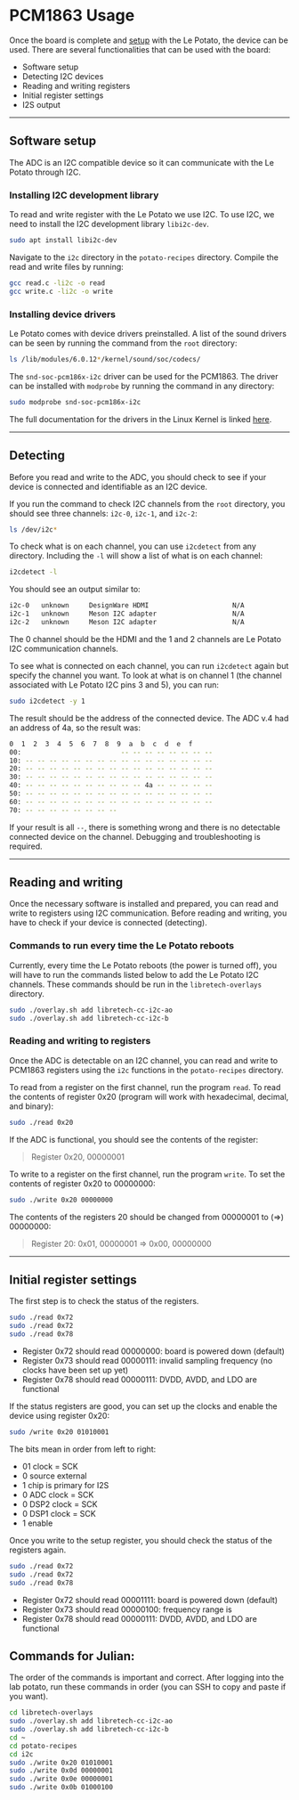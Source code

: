 # PCM1863 Usage

Once the board is complete and [setup](https://github.com/jelkinsjames/chameleon-PCB/tree/main/PCM1863/setup) with the Le Potato, the device can be used. There are several functionalities that can be used with the board:
- Software setup
- Detecting I2C devices
- Reading and writing registers
- Initial register settings
- I2S output

---

## Software setup
The ADC is an I2C compatible device so it can communicate with the Le Potato through I2C.

### Installing I2C development library
To read and write register with the Le Potato we use I2C. To use I2C, we need to install the I2C development library `libi2c-dev`.

```bash
sudo apt install libi2c-dev
```

Navigate to the `i2c` directory in the `potato-recipes` directory. Compile the read and write files by running:

```bash
gcc read.c -li2c -o read
gcc write.c -li2c -o write
```

### Installing device drivers
Le Potato comes with device drivers preinstalled. A list of the sound drivers can be seen by running the command from the `root` directory:

```bash
ls /lib/modules/6.0.12*/kernel/sound/soc/codecs/
```

The `snd-soc-pcm186x-i2c` driver can be used for the PCM1863. The driver can be installed with `modprobe` by running the command in any directory:

```bash
sudo modprobe snd-soc-pcm186x-i2c
```

The full documentation for the drivers in the Linux Kernel is linked [here](https://github.com/torvalds/linux/tree/master/sound/soc/codecs).

---

## Detecting
Before you read and write to the ADC, you should check to see if your device is connected and identifiable as an I2C device.

If you run the command to check I2C channels from the `root` directory, you should see three channels: `i2c-0`, `i2c-1`, and `i2c-2`:

```bash
ls /dev/i2c*
```

To check what is on each channel, you can use `i2cdetect` from any directory. Including the `-l` will show a list of what is on each channel:

```bash
i2cdetect -l
```

You should see an output similar to:

```bash
i2c-0	unknown   	DesignWare HDMI                 	N/A
i2c-1	unknown   	Meson I2C adapter               	N/A
i2c-2	unknown   	Meson I2C adapter               	N/A
```

The 0 channel should be the HDMI and the 1 and 2 channels are Le Potato I2C communication channels.

To see what is connected on each channel, you can run `i2cdetect` again but specify the channel you want. To look at what is on channel 1 (the channel associated with Le Potato I2C pins 3 and 5), you can run:

```bash
sudo i2cdetect -y 1
```

The result should be the address of the connected device. The ADC v.4 had an address of 4a, so the result was:

```bash
0  1  2  3  4  5  6  7  8  9  a  b  c  d  e  f
00:                         -- -- -- -- -- -- -- --
10: -- -- -- -- -- -- -- -- -- -- -- -- -- -- -- --
20: -- -- -- -- -- -- -- -- -- -- -- -- -- -- -- --
30: -- -- -- -- -- -- -- -- -- -- -- -- -- -- -- --
40: -- -- -- -- -- -- -- -- -- -- 4a -- -- -- -- --
50: -- -- -- -- -- -- -- -- -- -- -- -- -- -- -- --
60: -- -- -- -- -- -- -- -- -- -- -- -- -- -- -- --
70: -- -- -- -- -- -- -- --  
```

If your result is all `--`, there is something wrong and there is no detectable connected device on the channel. Debugging and troubleshooting is required.

---

## Reading and writing
Once the necessary software is installed and prepared, you can read and write to registers using I2C communication. Before reading and writing, you have to check if your device is connected (detecting).

### Commands to run every time the Le Potato reboots
Currently, every time the Le Potato reboots (the power is turned off), you will have to run the commands listed below to add the Le Potato I2C channels. These commands should be run in the `libretech-overlays` directory.

```bash
sudo ./overlay.sh add libretech-cc-i2c-ao
sudo ./overlay.sh add libretech-cc-i2c-b
```

### Reading and writing to registers
Once the ADC is detectable on an I2C channel, you can read and write to PCM1863 registers using the `i2c` functions in the `potato-recipes` directory.

To read from a register on the first channel, run the program `read`. To read the contents of register 0x20 (program will work with hexadecimal, decimal, and binary):

```bash
sudo ./read 0x20
```

If the ADC is functional, you should see the contents of the register:

>Register 0x20, 00000001

To write to a register on the first channel, run the program `write`. To set the contents of register 0x20 to 00000000:

```bash
sudo ./write 0x20 00000000
```

The contents of the registers 20 should be changed from 00000001 to (=>) 00000000:

>Register 20: 0x01, 00000001 => 0x00, 00000000

---

## Initial register settings
The first step is to check the status of the registers.

```bash
sudo ./read 0x72
sudo ./read 0x72
sudo ./read 0x78
```

- Register 0x72 should read 00000000: board is powered down (default)
- Register 0x73 should read 00000111: invalid sampling frequency (no clocks have been set up yet)
- Register 0x78 should read 00000111: DVDD, AVDD, and LDO are functional

If the status registers are good, you can set up the clocks and enable the device using register 0x20:

```bash
sudo /write 0x20 01010001
```

 The bits mean in order from left to right:
- 01 clock = SCK
- 0 source external
- 1 chip is primary for I2S
- 0 ADC clock = SCK
- 0 DSP2 clock = SCK
- 0 DSP1 clock = SCK
- 1 enable  

Once you write to the setup register, you should check the status of the registers again.

```bash
sudo ./read 0x72
sudo ./read 0x72
sudo ./read 0x78
```

- Register 0x72 should read 00001111: board is powered down (default)
- Register 0x73 should read 00000100: frequency range is
- Register 0x78 should read 00000111: DVDD, AVDD, and LDO are functional


## Commands for Julian:

The order of the commands is important and correct. After logging into the lab potato, run these commands in order (you can SSH to copy and paste if you want).

```bash
cd libretech-overlays
sudo ./overlay.sh add libretech-cc-i2c-ao
sudo ./overlay.sh add libretech-cc-i2c-b
cd ~
cd potato-recipes
cd i2c
sudo ./write 0x20 01010001
sudo ./write 0x0d 00000001
sudo ./write 0x0e 00000001
sudo ./write 0x0b 01000100
```
